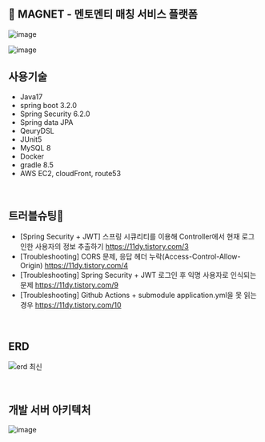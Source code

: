 ## 🧲 MAGNET - 멘토멘티 매칭 서비스 플랫폼
![image](https://github.com/project-magnet/magnet/assets/96255906/2bfc4c3c-9833-466a-a508-053b4aff3255)

![image](https://github.com/project-magnet/magnet/assets/96255906/2b963be2-5e5c-4f4b-b5ba-42f4b9caf17d)
## 사용기술
- Java17
- spring boot 3.2.0
- Spring Security 6.2.0
- Spring data JPA
- QeuryDSL
- JUnit5
- MySQL 8
- Docker
- gradle 8.5
- AWS EC2, cloudFront, route53

<br/>

## 트러블슈팅🚨
- [Spring Security + JWT] 스프링 시큐리티를 이용해 Controller에서 현재 로그인한 사용자의 정보 추출하기 https://11dy.tistory.com/3
- [Troubleshooting] CORS 문제, 응답 헤더 누락(Access-Control-Allow-Origin) https://11dy.tistory.com/4
- [Troubleshooting] Spring Security + JWT 로그인 후 익명 사용자로 인식되는 문제 https://11dy.tistory.com/9
- [Troubleshooting] Github Actions + submodule application.yml을 못 읽는 경우 https://11dy.tistory.com/10

<br/>

## ERD
![erd 최신](https://github.com/11dy/magnet-BE/assets/96255906/cb78fc60-c21c-476b-af37-8b8e85b58d67)

<br/>

## 개발 서버 아키텍처
![image](https://github.com/project-magnet/magnet/assets/96255906/71cb921c-ac19-402c-96c2-552c4c6aaffe)




